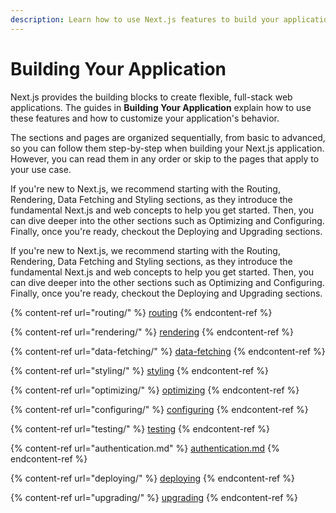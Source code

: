 ```yaml
---
description: Learn how to use Next.js features to build your application.
---
```


# Building Your Application

Next.js provides the building blocks to create flexible, full-stack web applications. The guides in **Building Your Application** explain how to use these features and how to customize your application's behavior.

The sections and pages are organized sequentially, from basic to advanced, so you can follow them step-by-step when building your Next.js application. However, you can read them in any order or skip to the pages that apply to your use case.

If you're new to Next.js, we recommend starting with the Routing, Rendering, Data Fetching and Styling sections, as they introduce the fundamental Next.js and web concepts to help you get started. Then, you can dive deeper into the other sections such as Optimizing and Configuring. Finally, once you're ready, checkout the Deploying and Upgrading sections.

If you're new to Next.js, we recommend starting with the Routing, Rendering, Data Fetching and Styling sections, as they introduce the fundamental Next.js and web concepts to help you get started. Then, you can dive deeper into the other sections such as Optimizing and Configuring. Finally, once you're ready, checkout the Deploying and Upgrading sections.

{% content-ref url="routing/" %}
[routing](routing/)
{% endcontent-ref %}

{% content-ref url="rendering/" %}
[rendering](rendering/)
{% endcontent-ref %}

{% content-ref url="data-fetching/" %}
[data-fetching](data-fetching/)
{% endcontent-ref %}

{% content-ref url="styling/" %}
[styling](styling/)
{% endcontent-ref %}

{% content-ref url="optimizing/" %}
[optimizing](optimizing/)
{% endcontent-ref %}

{% content-ref url="configuring/" %}
[configuring](configuring/)
{% endcontent-ref %}

{% content-ref url="testing/" %}
[testing](testing/)
{% endcontent-ref %}

{% content-ref url="authentication.md" %}
[authentication.md](authentication.md)
{% endcontent-ref %}

{% content-ref url="deploying/" %}
[deploying](deploying/)
{% endcontent-ref %}

{% content-ref url="upgrading/" %}
[upgrading](upgrading/)
{% endcontent-ref %}

